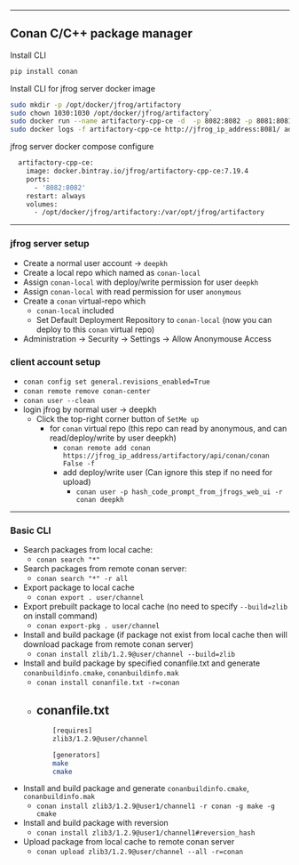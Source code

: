 ---------------------------------

## Conan C/C++ package manager

Install CLI

```bash
pip install conan
```

Install CLI for jfrog server docker image

```bash
sudo mkdir -p /opt/docker/jfrog/artifactory
sudo chown 1030:1030 /opt/docker/jfrog/artifactory`
sudo docker run --name artifactory-cpp-ce -d  -p 8082:8082 -p 8081:8081 -v /opt/docker/jfrog/artifactory:/var/opt/jfrog/artifactory docker.bintray.io/jfrog/artifactory-cpp-ce:7.19.4`
sudo docker logs -f artifactory-cpp-ce http://jfrog_ip_address:8081/ admin/password
```

jfrog server docker compose configure

```bash
  artifactory-cpp-ce:
    image: docker.bintray.io/jfrog/artifactory-cpp-ce:7.19.4
    ports:
      - '8082:8082'
    restart: always
    volumes:
      - /opt/docker/jfrog/artifactory:/var/opt/jfrog/artifactory
```

---------------------------------

### jfrog server setup

- Create a normal user account -> `deepkh`
- Create a local repo which named as `conan-local`
- Assign `conan-local` with deploy/write permission  for user `deepkh`
- Assign `conan-local` with read permission  for user `anonymous`
- Create a `conan` virtual-repo which 
	- `conan-local` included
	- Set Default Deployment Repository  to `conan-local` (now you can deploy to this `conan` virtual repo)
- Administration -> Security -> Settings -> Allow Anonymouse Access

### client account setup
- `conan config set general.revisions_enabled=True`
- `conan remote remove conan-center`
- `conan user --clean`
- login jfrog by normal user -> deepkh
	- Click the top-right corner button of `SetMe up`
		- for `conan` virtual repo (this repo can read by anonymous, and can read/deploy/write by user deepkh)
			- `conan remote add conan https://jfrog_ip_address/artifactory/api/conan/conan False -f`
			- add deploy/write user (Can ignore this step if no need for upload)
				- `conan user -p hash_code_prompt_from_jfrogs_web_ui -r conan deepkh`

---------------------------------

### Basic CLI

- Search packages from local cache:
	- `conan search "*"`
- Search packages from remote conan server:
	- `conan search "*" -r all`
- Export package to local cache
	- `conan export . user/channel`
- Export prebuilt package to local cache (no need to specify `--build=zlib` on install command)
	- `conan export-pkg . user/channel`
- Install and build package (if package not exist from local cache then will download package from remote conan server)
	- `conan install zlib/1.2.9@user/channel --build=zlib `
- Install and build package by specified conanfile.txt and generate `conanbuildinfo.cmake`, `conanbuildinfo.mak`
	- `conan install conanfile.txt -r=conan`
	- conanfile.txt
		- 
		```bash
			[requires]
			zlib3/1.2.9@user/channel

			[generators]
			make
			cmake
 		```
- Install and build package and generate `conanbuildinfo.cmake`, `conanbuildinfo.mak`
	- `conan install zlib3/1.2.9@user1/channel1 -r conan -g make -g cmake`
- Install and build package with reversion
	- `conan install zlib3/1.2.9@user1/channel1#reversion_hash`
- Upload package from local cache to remote conan server
	- `conan upload zlib3/1.2.9@user/channel --all -r=conan`



